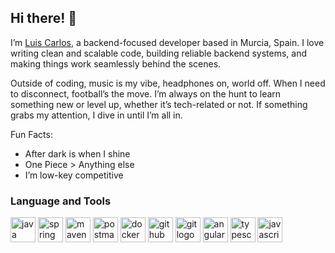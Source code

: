 ## Hi there! 👋

I’m [Luis Carlos](https://luisworks.dev), a backend-focused developer based in Murcia, Spain.
I love writing clean and scalable code, building reliable backend systems, and making things work seamlessly behind the scenes.

Outside of coding, music is my vibe, headphones on, world off. When I need to disconnect, football’s the move. I’m always on the hunt to learn something new or level up, whether it’s tech-related or not. If something grabs my attention, I dive in until I’m all in.

Fun Facts:

-   After dark is when I shine
-   One Piece > Anything else
-   I’m low-key competitive

### Language and Tools

<div align="left">
  <img src="https://cdn.jsdelivr.net/gh/devicons/devicon/icons/java/java-original.svg" width="40" height="40" alt="java logo" />
  <img src="https://cdn.jsdelivr.net/gh/devicons/devicon/icons/spring/spring-original.svg" width="40" height="40" alt="spring logo" />
  <img src="https://cdn.jsdelivr.net/gh/devicons/devicon/icons/maven/maven-original.svg" width="40" height="40" alt="maven logo" />
  <img src="https://cdn.jsdelivr.net/gh/devicons/devicon/icons/postman/postman-original.svg" width="40" height="40" alt="postman logo" />
  <img src="https://cdn.jsdelivr.net/gh/devicons/devicon/icons/docker/docker-original.svg" width="40" height="40" alt="docker logo" />
  <img src="https://cdn.jsdelivr.net/gh/devicons/devicon/icons/github/github-original.svg" width="40" height="40" alt="github logo" />
  <img src="https://cdn.jsdelivr.net/gh/devicons/devicon/icons/git/git-original.svg" width="40" height="40" alt="git logo" />
  <img src="https://cdn.jsdelivr.net/gh/devicons/devicon/icons/angularjs/angularjs-original.svg" width="40" height="40" alt="angularjs logo" />
  <img src="https://cdn.jsdelivr.net/gh/devicons/devicon/icons/typescript/typescript-original.svg" width="40" height="40" alt="typescript logo" />
  <img src="https://cdn.jsdelivr.net/gh/devicons/devicon/icons/javascript/javascript-original.svg" width="40" height="40" alt="javascript logo" />
</div>
